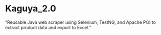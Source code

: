 # Kaguya_2.0
“Reusable Java web scraper using Selenium, TestNG, and Apache POI to extract product data and export to Excel.”
